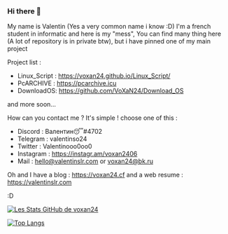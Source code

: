 ### Hi there 👋
My name is Valentin (Yes a very common name i know :D)
I'm a french student in informatic and here is my "mess",
You can find many thing here (A lot of repository is in private btw), but i have pinned one of my main project

Project list :
- Linux_Script : https://voxan24.github.io/Linux_Script/
- PcARCHIVE : https://pcarchive.icu
- DownloadOS: https://github.com/VoXaN24/Download_OS
 
and more soon...

How can you contact me ? It's simple ! choose one of this :
- Discord : Валентин😴#4702
- Telegram : valentinso24
- Twitter : Valentinooo0oo0
- Instagram : https://instagr.am/voxan2406
- Mail : hello@valentinslr.com or voxan24@bk.ru

Oh and I have a blog : https://voxan24.cf
and a web resume : https://valentinslr.com

:D

<!--
**VoXaN24/voxan24** is a ✨ _special_ ✨ repository because its `README.md` (this file) appears on your GitHub profile.

Here are some ideas to get you started:

- 🔭 I’m currently working on ...
- 🌱 I’m currently learning ...
- 👯 I’m looking to collaborate on ...
- 🤔 I’m looking for help with ...
- 💬 Ask me about ...
- 📫 How to reach me: ...
- 😄 Pronouns: ...
- ⚡ Fun fact: ...
-->

[![Les Stats GitHub de voxan24](https://github-readme-stats.vercel.app/api?username=voxan24&count_private=true&show_icons=true&theme=radical)](https://github.com/anuraghazra/github-readme-stats)

[![Top Langs](https://github-readme-stats.vercel.app/api/top-langs/?username=voxan24&count_private=true&show_icons=true&theme=radical)](https://github.com/anuraghazra/github-readme-stats)
